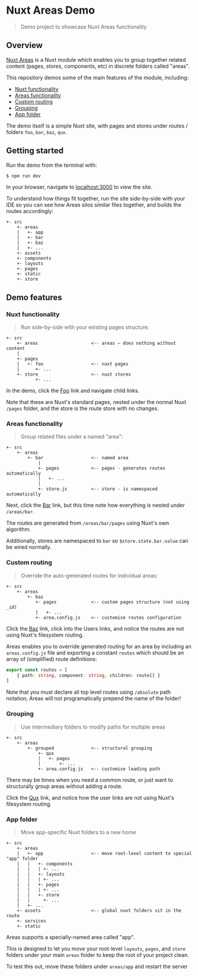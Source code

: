 # Nuxt Areas Demo

> Demo project to showcase Nuxt Areas functionality

## Overview

[Nuxt Areas](https://github.com/davestewart/nuxt-areas) is a Nuxt module which enables you to group together related content (pages, stores, components, etc) in discrete folders called "areas".

This repository demos some of the main features of the module, including:

- [Nuxt functionality](#nuxt-functionality)
- [Areas functionality](#areas-functionality)
- [Custom routing](#custom-routing)
- [Grouping](#grouping)
- [App folder](#app-folder)

The demo itself is a simple Nuxt site, with pages and stores under routes / folders `foo`, `bar`, `baz`, `qux`.

## Getting started

Run the demo from the terminal with:

```bash
$ npm run dev
```

In your browser, navigate to [localhost:3000](http://localhost:3000) to view the site.

To understand how things fit together, run the site side-by-side with your IDE so you can see how Areas silos similar files together, and builds the routes accordingly:

```
+- src
    +- areas
    |   +- app
    |   +- bar
    |   +- baz
    |   +- ...
    +- assets
    +- components
    +- layouts
    +- pages
    +- static
    +- store
```

## Demo features

### Nuxt functionality

> Run side-by-side with your existing pages structure:

```
+- src
    +- areas                    <-- areas – does nothing without content
    |
    +- pages
    |   +- foo                  <-- nuxt pages
    |      +- ...
    +- store                    <-- nuxt stores
           +- ...
```

In the demo, click the [Foo](https://localhost:3000/foo) link and navigate child links.

Note that these are Nuxt's standard pages, nested under the normal Nuxt `/pages` folder, and the store is the route store with no changes.

### Areas functionality

> Group related files under a named "area":

```
+- src
    +- areas
        +- bar                  <-- named area
            |
            +- pages            <-- pages - generates routes automatically
            |   +- ...
            |
            +- store.js         <-- store - is namespaced automatically
```

Next, click the [Bar](https://localhost:3000/bar) link, but this time note how everything is nested under `/areas/bar`.

The routes are generated from `/areas/bar/pages` using Nuxt's own algorithm. 

Additionally, stores are namespaced to `bar` so `$store.state.bar.value` can be wired normally.

### Custom routing

> Override the auto-generated routes for individual areas:

```
+- src
    +- areas
        +- baz
           +- pages             <-- custom pages structure (not using _id)
           |   +- ...
           +- area.config.js    <-- customise routes configuration
```
Click the [Baz](https://localhost:3000/baz) link, click into the Users links, and notice the routes are not using Nuxt's filesystem routing.

Areas enables you to override generated routing for an area by including an `areas.config.js` file and exporting a constant `routes` which should be an array of (simplified) route definitions:

````ts
export const routes = [
    { path: string, component: string, children: route[] }
]
````

Note that you must declare all top level routes using `/absolute` path notation; Areas will not programatically prepend the name of the folder! 

### Grouping

> Use intermediary folders to modify paths for multiple areas

```
+- src
    +- areas
        +- grouped              <-- structural grouping
            +- qux
            |   +- pages
            |       +- ...
            +- area.config.js   <-- customise leading path
```

There may be times when you need a common route, or just want to structurally group areas without adding a route.

Click the [Qux](https://localhost:3000/qux) link, and notice how the user links are not using Nuxt's filesystem routing.

### App folder

> Move app-specific Nuxt folders to a new home 

```
+- src
    +- areas
    |   +- app                  <-- move root-level content to special "app" folder
    |   |   +- components
    |   |   | +- ...
    |   |   +- layouts
    |   |   | +- ...
    |   |   +- pages
    |   |   | +- ...
    |   |   +- store
    |   |     +- ...
    |   +- ...
    +- assets                   <-- global nuxt folders sit in the route
    +- services
    +- static
```

Areas supports a specially-named area called "app".

This is designed to let you move your root-level `layouts`, `pages`, and `store` folders under your main `areas` folder to keep the root of your project clean.

To test this out, move these folders under `areas/app` and restart the server
